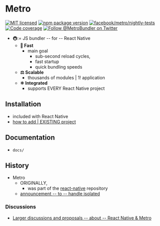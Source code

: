 # Metro

[![MIT licensed](https://img.shields.io/badge/license-MIT-blue.svg)](https://github.com/facebook/metro/blob/HEAD/LICENSE)
[![npm package version](https://img.shields.io/npm/v/metro?color=brightgreen)](https://www.npmjs.com/package/metro)
[![facebook/metro/nightly-tests](https://github.com/facebook/metro/actions/workflows/nightly-tests.yml/badge.svg)](https://github.com/facebook/metro/actions/workflows/nightly-tests.yml)
[![Code coverage](https://codecov.io/gh/facebook/metro/branch/main/graph/badge.svg?token=oMHdoKhFZB)](https://codecov.io/gh/facebook/metro)
[![Follow @MetroBundler on Twitter](https://img.shields.io/twitter/follow/MetroBundler?style=social)](https://twitter.com/intent/follow?screen_name=MetroBundler)

* 🚇:= JS bundler -- for -- React Native 
  * **🚅 Fast**
    * main goal
      * sub-second reload cycles,
      * fast startup
      * quick bundling speeds
  * **⚖️ Scalable**
    * thousands of modules | 1! application
  * **⚛️ Integrated**
    * supports EVERY React Native project

## Installation

* included with React Native
* [how to add | EXISTING project](https://metrobundler.dev/docs/getting-started)

## Documentation

* `docs/`

## History

* Metro
  * ORIGINALLY,
    * was part of the [react-native](https://github.com/facebook/react-native) repository
  * [announcement -- to -- handle isolated](https://github.com/facebook/react-native/issues/13976) 

### Discussions

* [Larger discussions and proposals -- about -- React Native & Metro](https://github.com/react-native-community/discussions-and-proposals)
